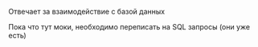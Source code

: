 Отвечает за взаимодействие с базой данных

Пока что тут моки, необходимо переписать на SQL запросы (они уже есть)